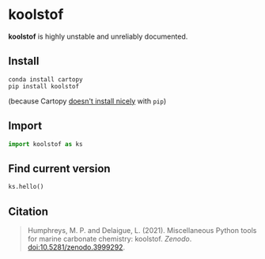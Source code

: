 # koolstof

**koolstof** is highly unstable and unreliably documented.

## Install

    conda install cartopy
    pip install koolstof
    
(because Cartopy [doesn't install nicely](https://scitools.org.uk/cartopy/docs/latest/installing.html#building-from-source) with `pip`)

## Import

```python
import koolstof as ks
```

## Find current version

```python
ks.hello()
```

## Citation

> Humphreys, M. P. and Delaigue, L. (2021).  Miscellaneous Python tools for marine carbonate chemistry: koolstof.  *Zenodo*.  [doi:10.5281/zenodo.3999292](https://doi.org/10.5281/zenodo.3999292).
